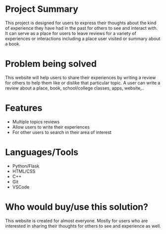 # Project Summary
This project is designed for users to express their thoughts about the kind of experience they have had in the past for others to see and interact with. It can serve as a place for users to leave reviews for a variety of experiences or interactions including a place user visited or summary about a book.

# Problem being solved
This website will help users to share their experiences by writing a review for others to help them like or dislike that particular topic. A user can write a review about a place, book, school/college classes, apps, website,..

# Features
- Multiple topics reviews 
- Allow users to write their experiences
- For other users to search in their area of interest

# Languages/Tools
- Python/Flask
- HTML/CSS
- C++
- Git
- VSCode

# Who would buy/use this solution?
This website is created for almost everyone. Mostly for users who are interested in sharing their thoughts for others to see and experience as well.
